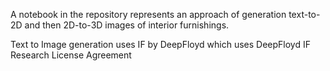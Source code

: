 A notebook in the repository represents an approach of generation text-to-2D and then 2D-to-3D images of interior furnishings.


Text to Image generation uses IF by DeepFloyd which uses DeepFloyd IF Research License Agreement
